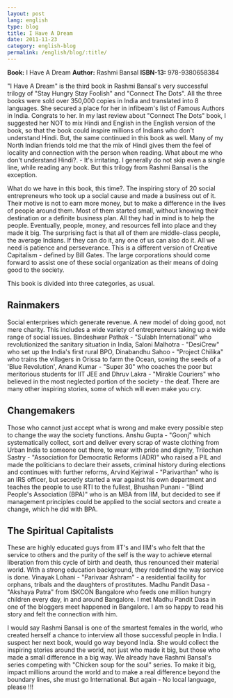 ```yaml
---
layout: post
lang: english
type: blog
title: I Have A Dream
date: 2011-11-23
category: english-blog
permalink: /english/blog/:title/
---
```


**Book:** I Have A Dream
**Author:** Rashmi Bansal
**ISBN-13:** 978-9380658384

"I Have A Dream" is the third book in Rashmi Bansal's very successful trilogy of "Stay Hungry Stay Foolish" and "Connect The Dots". All the three books were sold over 350,000 copies in India and translated into 8 languages. She secured a place for her in infibeam's list of Famous Authors in India. Congrats to her. In my last review about "Connect The Dots" book, I suggested her NOT to mix Hindi and English in the English version of the book, so that the book could inspire millions of Indians who don't understand Hindi. But, the same continued in this book as well. Many of my North Indian friends told me that the mix of Hindi gives them the feel of locality and connection with the person when reading. What about me who don't understand Hindi?. - It's irritating. I generally do not skip even a single line, while reading any book. But this trilogy from Rashmi Bansal is the exception.

What do we have in this book, this time?. The inspiring story of 20 social entrepreneurs who took up a social cause and made a business out of it. Their motive is not to earn more money, but to make a difference in the lives of people around them. Most of them started small, without knowing their destination or a definite business plan. All they had in mind is to help the people. Eventually, people, money, and resources fell into place and they made it big. The surprising fact is that all of them are middle-class people, the average Indians. If they can do it, any one of us can also do it. All we need is patience and perseverance. This is a different version of Creative Capitalism - defined by Bill Gates. The large corporations should come forward to assist one of these social organization as their means of doing good to the society.

This book is divided into three categories, as usual.

## Rainmakers

Social enterprises which generate revenue. A new model of doing good, not mere charity. This includes a wide variety of entrepreneurs taking up a wide range of social issues. Bindeshwar Pathak - "Sulabh International" who revolutionized the sanitary situation in India, Saloni Malhotra - "DesiCrew" who set up the India's first rural BPO, Dinabandhu Sahoo - "Project Chilika" who trains the villagers in Orissa to farm the Ocean, sowing the seeds of a 'Blue Revolution', Anand Kumar - "Super 30" who coaches the poor but meritorious students for IIT JEE  and Dhruv Lakra - "Mirakle Couriers" who believed in the most neglected portion of the society - the deaf. There are many other inspiring stories, some of which will even make you cry.

## Changemakers

Those who cannot just accept what is wrong and make every possible step to change the way the society functions. Anshu Gupta - "Goonj" which systematically collect, sort and deliver every scrap of waste clothing from Urban India to someone out there, to wear with pride and dignity, Trilochan Sastry - "Association for Democratic Reforms (ADR)" who raised a PIL and made the politicians to declare their assets, criminal history during elections and continues with further reforms, Arvind Kejriwal - "Parivarthan" who is an IRS officer, but secretly started a war against his own department and teaches the people to use RTI to the fullest, Bhushan Punani - "Blind People's Association (BPA)" who is an MBA from IIM, but decided to see if management principles could be applied to the social sectors and create a change, which he did with BPA.

## The Spiritual Capitalists

These are highly educated guys from IIT's and IIM's who felt that the service to others and the purity of the self is the way to achieve eternal liberation from this cycle of birth and death, thus renounced their material world. With a strong education background, they redefined the way service is done. Vinayak Lohani - "Parivaar Ashram" - a residential facility for orphans, tribals and the daughters of prostitutes. Madhu Pandit Dasa - "Akshaya Patra" from ISKCON Bangalore who feeds one million hungry children every day, in and around Bangalore. I met Madhu Pandit Dasa in one of the bloggers meet happened in Bangalore. I am so happy to read his story and felt the connection with him.

I would say Rashmi Bansal is one of the smartest females in the world, who created herself a chance to interview all those successful people in India. I suspect her next book, would go way beyond India. She would collect the inspiring stories around the world, not just who made it big, but those who made a small difference in a big way. We already have Rashmi Bansal's series competing with "Chicken soup for the soul" series. To make it big, impact millions around the world and to make a real difference beyond the boundary lines, she must go International. But again - No local language, please !!!
